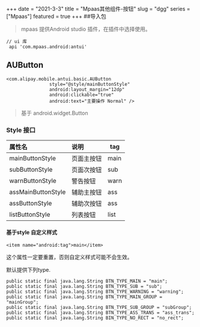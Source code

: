 +++
date = "2021-3-3"
title = "Mpaas其他组件-按钮"
slug = "dgg"
series = ["Mpaas"]
featured = true
+++
##导入包
> mpaas 提供Android studio 插件，在插件中选择使用。
````aidl
// ui 库 
 api 'com.mpaas.android:antui'
````
## AUButton 
````aidl
<com.alipay.mobile.antui.basic.AUButton
                style="@style/mainButtonStyle"
                android:layout_margin="12dp"
                android:clickable="true"
                android:text="主要操作 Normal" />
````

> 基于 android.widget.Button 

### Style 接口

| 属性名             | 说明       | tag  |
| :----------------- | :--------- | ---- |
| mainButtonStyle    | 页面主按钮 | main |
| subButtonStyle     | 页面次按钮 | sub  |
| warnButtonStyle    | 警告按钮   | warn |
| assMainButtonStyle | 辅助主按钮 | ass  |
| assButtonStyle     | 辅助次按钮 | ass  |
| listButtonStyle    | 列表按钮   | list |

#### 基于style 自定义样式

```
<item name="android:tag">main</item>
```

这个属性一定要重置，否则自定义样式可能不会生效。

默认提供下列type.

```
public static final java.lang.String BTN_TYPE_MAIN = "main";
public static final java.lang.String BTN_TYPE_SUB = "sub";
public static final java.lang.String BTN_TYPE_WARNING = "warning";
public static final java.lang.String BTN_TYPE_MAIN_GROUP = "mainGroup";
public static final java.lang.String BTN_TYPE_SUB_GROUP = "subGroup";
public static final java.lang.String BTN_TYPE_ASS_TRANS = "ass_trans";
public static final java.lang.String BIN_TYPE_NO_RECT = "no_rect";
```